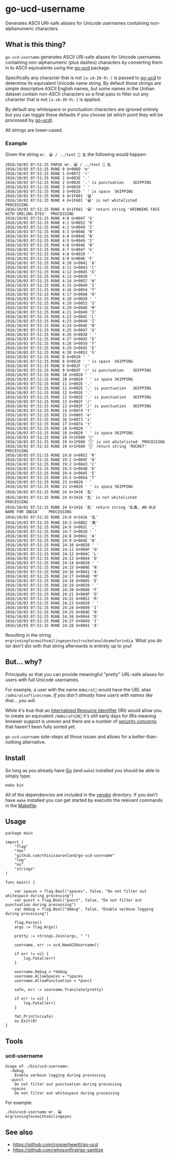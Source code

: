 # go-ucd-username

Generates ASCII URI-safe aliases for Unicode usernames containing non-alphanumeric characters.

## What is this thing?

`go-ucd-username` generates ASCII URI-safe aliases for Unicode usernames containing non-alphanumeric (plus dashes) characters by converting them in to ASCII equivalents using the [go-ucd](https://github.com/cooperhewitt/go-ucd) package.

Specifically any character that is not `[a-zA-Z0-9\-]` is passed to [go-ucd](https://github.com/cooperhewitt/go-ucd) to determine its equivalent Unicode name string. By default those strings are simple descriptive ASCII English names, but some names in the Unihan dataset contain non-ASCII characters so a final pass to filter out any character that is not `[a-zA-Z0-9\-]` is applied.

By default any whitespace or punctuation characters are ignored entirely but you can toggle these defaults if you choose (at which point they will be processed by [go-ucd](https://github.com/cooperhewitt/go-ucd)).

All strings are lower-cased.

### Example

Given the string `mr. 😁 / ../test 🚀 㐖` the following would happen:

```
2016/10/03 07:51:15 PARSE mr. 😁 / ../test 🚀 㐖
2016/10/03 07:51:15 RUNE 0 U+006D 'm'
2016/10/03 07:51:15 RUNE 1 U+0072 'r'
2016/10/03 07:51:15 RUNE 2 U+002E '.'
2016/10/03 07:51:15 RUNE 2 U+002E '.' is punctuation	SKIPPING
2016/10/03 07:51:15 RUNE 3 U+0020 ' '
2016/10/03 07:51:15 RUNE 3 U+0020 ' ' is space	SKIPPING
2016/10/03 07:51:15 RUNE 4 U+1F601 '😁'
2016/10/03 07:51:15 RUNE 4 U+1F601 '😁' is not whitelisted	PROCESSING
2016/10/03 07:51:15 RUNE 4 U+1F601 '😁' return string 'GRINNING FACE WITH SMILING EYES'	PROCESSING
2016/10/03 07:51:15 RUNE 4:0 U+0047 'G'
2016/10/03 07:51:15 RUNE 4:1 U+0052 'R'
2016/10/03 07:51:15 RUNE 4:2 U+0049 'I'
2016/10/03 07:51:15 RUNE 4:3 U+004E 'N'
2016/10/03 07:51:15 RUNE 4:4 U+004E 'N'
2016/10/03 07:51:15 RUNE 4:5 U+0049 'I'
2016/10/03 07:51:15 RUNE 4:6 U+004E 'N'
2016/10/03 07:51:15 RUNE 4:7 U+0047 'G'
2016/10/03 07:51:15 RUNE 4:8 U+0020 ' '
2016/10/03 07:51:15 RUNE 4:9 U+0046 'F'
2016/10/03 07:51:15 RUNE 4:10 U+0041 'A'
2016/10/03 07:51:15 RUNE 4:11 U+0043 'C'
2016/10/03 07:51:15 RUNE 4:12 U+0045 'E'
2016/10/03 07:51:15 RUNE 4:13 U+0020 ' '
2016/10/03 07:51:15 RUNE 4:14 U+0057 'W'
2016/10/03 07:51:15 RUNE 4:15 U+0049 'I'
2016/10/03 07:51:15 RUNE 4:16 U+0054 'T'
2016/10/03 07:51:15 RUNE 4:17 U+0048 'H'
2016/10/03 07:51:15 RUNE 4:18 U+0020 ' '
2016/10/03 07:51:15 RUNE 4:19 U+0053 'S'
2016/10/03 07:51:15 RUNE 4:20 U+004D 'M'
2016/10/03 07:51:15 RUNE 4:21 U+0049 'I'
2016/10/03 07:51:15 RUNE 4:22 U+004C 'L'
2016/10/03 07:51:15 RUNE 4:23 U+0049 'I'
2016/10/03 07:51:15 RUNE 4:24 U+004E 'N'
2016/10/03 07:51:15 RUNE 4:25 U+0047 'G'
2016/10/03 07:51:15 RUNE 4:26 U+0020 ' '
2016/10/03 07:51:15 RUNE 4:27 U+0045 'E'
2016/10/03 07:51:15 RUNE 4:28 U+0059 'Y'
2016/10/03 07:51:15 RUNE 4:29 U+0045 'E'
2016/10/03 07:51:15 RUNE 4:30 U+0053 'S'
2016/10/03 07:51:15 RUNE 8 U+0020 ' '
2016/10/03 07:51:15 RUNE 8 U+0020 ' ' is space	SKIPPING
2016/10/03 07:51:15 RUNE 9 U+002F '/'
2016/10/03 07:51:15 RUNE 9 U+002F '/' is punctuation	SKIPPING
2016/10/03 07:51:15 RUNE 10 U+0020 ' '
2016/10/03 07:51:15 RUNE 10 U+0020 ' ' is space	SKIPPING
2016/10/03 07:51:15 RUNE 11 U+002E '.'
2016/10/03 07:51:15 RUNE 11 U+002E '.' is punctuation	SKIPPING
2016/10/03 07:51:15 RUNE 12 U+002E '.'
2016/10/03 07:51:15 RUNE 12 U+002E '.' is punctuation	SKIPPING
2016/10/03 07:51:15 RUNE 13 U+002F '/'
2016/10/03 07:51:15 RUNE 13 U+002F '/' is punctuation	SKIPPING
2016/10/03 07:51:15 RUNE 14 U+0074 't'
2016/10/03 07:51:15 RUNE 15 U+0065 'e'
2016/10/03 07:51:15 RUNE 16 U+0073 's'
2016/10/03 07:51:15 RUNE 17 U+0074 't'
2016/10/03 07:51:15 RUNE 18 U+0020 ' '
2016/10/03 07:51:15 RUNE 18 U+0020 ' ' is space	SKIPPING
2016/10/03 07:51:15 RUNE 19 U+1F680 '🚀'
2016/10/03 07:51:15 RUNE 19 U+1F680 '🚀' is not whitelisted	PROCESSING
2016/10/03 07:51:15 RUNE 19 U+1F680 '🚀' return string 'ROCKET'	PROCESSING
2016/10/03 07:51:15 RUNE 19:0 U+0052 'R'
2016/10/03 07:51:15 RUNE 19:1 U+004F 'O'
2016/10/03 07:51:15 RUNE 19:2 U+0043 'C'
2016/10/03 07:51:15 RUNE 19:3 U+004B 'K'
2016/10/03 07:51:15 RUNE 19:4 U+0045 'E'
2016/10/03 07:51:15 RUNE 19:5 U+0054 'T'
2016/10/03 07:51:15 RUNE 23 U+0020 ' '
2016/10/03 07:51:15 RUNE 23 U+0020 ' ' is space	SKIPPING
2016/10/03 07:51:15 RUNE 24 U+3416 '㐖'
2016/10/03 07:51:15 RUNE 24 U+3416 '㐖' is not whitelisted	PROCESSING
2016/10/03 07:51:15 RUNE 24 U+3416 '㐖' return string '㐖毒, AN OLD NAME FOR INDIA'	PROCESSING
2016/10/03 07:51:15 RUNE 24:0 U+3416 '㐖'
2016/10/03 07:51:15 RUNE 24:3 U+6BD2 '毒'
2016/10/03 07:51:15 RUNE 24:6 U+002C ','
2016/10/03 07:51:15 RUNE 24:7 U+0020 ' '
2016/10/03 07:51:15 RUNE 24:8 U+0041 'A'
2016/10/03 07:51:15 RUNE 24:9 U+004E 'N'
2016/10/03 07:51:15 RUNE 24:10 U+0020 ' '
2016/10/03 07:51:15 RUNE 24:11 U+004F 'O'
2016/10/03 07:51:15 RUNE 24:12 U+004C 'L'
2016/10/03 07:51:15 RUNE 24:13 U+0044 'D'
2016/10/03 07:51:15 RUNE 24:14 U+0020 ' '
2016/10/03 07:51:15 RUNE 24:15 U+004E 'N'
2016/10/03 07:51:15 RUNE 24:16 U+0041 'A'
2016/10/03 07:51:15 RUNE 24:17 U+004D 'M'
2016/10/03 07:51:15 RUNE 24:18 U+0045 'E'
2016/10/03 07:51:15 RUNE 24:19 U+0020 ' '
2016/10/03 07:51:15 RUNE 24:20 U+0046 'F'
2016/10/03 07:51:15 RUNE 24:21 U+004F 'O'
2016/10/03 07:51:15 RUNE 24:22 U+0052 'R'
2016/10/03 07:51:15 RUNE 24:23 U+0020 ' '
2016/10/03 07:51:15 RUNE 24:24 U+0049 'I'
2016/10/03 07:51:15 RUNE 24:25 U+004E 'N'
2016/10/03 07:51:15 RUNE 24:26 U+0044 'D'
2016/10/03 07:51:15 RUNE 24:27 U+0049 'I'
2016/10/03 07:51:15 RUNE 24:28 U+0041 'A'
```

Resulting in the string `mrgrinningfacewithsmilingeyestestrocketanoldnameforindia`. What you do (or don't do) with that string afterwards is entirely up to you!

## But... why?

Principally so that you can provide meaningful "pretty" URL-safe aliases for users with full Unicode usernames.

For example, a user with the name `Admiral🍦` would have the URL alias `/admiralsofticecream`. _If you don't already have users with names like that... you will._

While it's true that an [Internalized Resource Identifier](https://en.wikipedia.org/wiki/Internationalized_Resource_Identifier) (IRI) would allow you to create an equivalent `/Admiral%20🍦` it's still early days for IRIs meaning browser support is uneven and there are a number of [security concerns](http://unicode.org/reports/tr36/) that haven't been fully sorted yet.

`go-ucd-username` side-steps all those issues and allows for a better-than-nothing alternative.

## Install

So long as you already have [Go](http://www.golang.org) (and `make`) installed you should be able to simply type:

```
make bin
```

All of the dependencies are included in the [vendor](vendor) directory. If you don't have `make` installed you can get started by executin the relevant commands in the [Makefile](Makefile).

## Usage

```
package main

import (
	"flag"
	"fmt"
	"github.com/thisisaaronland/go-ucd-username"
	"log"
	"os"
	"strings"
)

func main() {

	var spaces = flag.Bool("spaces", false, "Do not filter out whitespace during processing")
	var punct = flag.Bool("punct", false, "Do not filter out punctuation during processing")
	var debug = flag.Bool("debug", false, "Enable verbose logging during processing")

	flag.Parse()
	args := flag.Args()

	pretty := strings.Join(args, " ")

	username, err := ucd.NewUCDUsername()

	if err != nil {
		log.Fatal(err)
	}

	username.Debug = *debug
	username.AllowSpaces = *spaces
	username.AllowPunctuation = *punct

	safe, err := username.Translate(pretty)

	if err != nil {
		log.Fatal(err)
	}

	fmt.Println(safe)
	os.Exit(0)
}
```

## Tools

### ucd-username

```
Usage of ./bin/ucd-username:
  -debug
	Enable verbose logging during processing
  -punct
	Do not filter out punctuation during processing
  -spaces
	Do not filter out whitespace during processing
```

For example:

```
./bin/ucd-username mr. 😁
mrgrinningfacewithsmilingeyes
```

## See also

* https://github.com/cooperhewitt/go-ucd
* https://github.com/whosonfirst/go-sanitize
